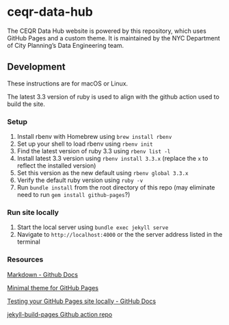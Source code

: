 # ceqr-data-hub

The CEQR Data Hub website is powered by this repository, which uses GitHub Pages and a custom theme. It is maintained by the NYC Department of City Planning’s Data Engineering team.

## Development

These instructions are for macOS or Linux.

The latest 3.3 version of ruby is used to align with the github action used to build the site.

### Setup

1. Install rbenv with Homebrew using `brew install rbenv`
2. Set up your shell to load rbenv using `rbenv init`
3. Find the latest version of ruby 3.3 using `rbenv list -l`
4. Install latest 3.3 version using `rbenv install 3.3.x` (replace the `x` to reflect the installed version)
5. Set this version as the new default using `rbenv global 3.3.x`
6. Verify the default ruby version using `ruby -v`
7. Run `bundle install` from the root directory of this repo (may eliminate need to run `gem install github-pages`?)

### Run site locally

1. Start the local server using `bundle exec jekyll serve`
2. Navigate to `http://localhost:4000` or the the server address listed in the terminal

### Resources

[Markdown - Github Docs](https://docs.github.com/en/get-started/writing-on-github/getting-started-with-writing-and-formatting-on-github/quickstart-for-writing-on-github)

[Minimal theme for GitHub Pages](https://github.com/pages-themes/minimal)

[Testing your GitHub Pages site locally - GitHub Docs](https://docs.github.com/en/pages/setting-up-a-github-pages-site-with-jekyll/testing-your-github-pages-site-locally-with-jekyll)

[jekyll-build-pages Github action repo](https://github.com/actions/jekyll-build-pages)
